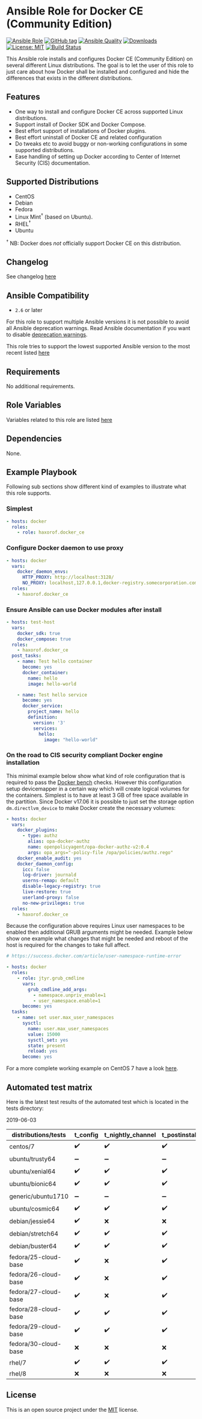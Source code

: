 # Ansible Role for Docker CE (Community Edition)

[![Ansible Role](https://img.shields.io/ansible/role/38776.svg?style=popout-square)](https://galaxy.ansible.com/haxorof/docker_ce/)
[![GitHub tag](https://img.shields.io/github/tag/haxorof/ansible-role-docker-ce.svg?style=popout-square)](https://github.com/haxorof/ansible-role-docker-ce)
[![Ansible Quality](https://img.shields.io/ansible/quality/38776.svg?style=popout-square)](https://galaxy.ansible.com/haxorof/docker_ce/)
[![Downloads](https://img.shields.io/ansible/role/d/38776.svg?style=popout-square)](https://galaxy.ansible.com/haxorof/docker_ce/)
[![License: MIT](https://img.shields.io/badge/License-MIT-yellow.svg?style=popout-square)](https://github.com/haxorof/ansible-role-docker-ce/blob/master/LICENSE)
[![Build Status](https://img.shields.io/travis/com/haxorof/ansible-role-docker-ce/master.svg?style=popout-square)](https://travis-ci.com/haxorof/ansible-role-docker-ce)

This Ansible role installs and configures Docker CE (Community Edition) on several different Linux distributions. The goal is to let the
user of this role to just care about how Docker shall be installed and configured and hide the differences that exists in the
different distributions.

## Features

- One way to install and configure Docker CE across supported Linux distributions.
- Support install of Docker SDK and Docker Compose.
- Best effort support of installations of Docker plugins.
- Best effort uninstall of Docker CE and related configuration
- Do tweaks etc to avoid buggy or non-working configurations in some supported distributions.
- Ease handling of setting up Docker according to Center of Internet Security (CIS) documentation.

## Supported Distributions

- CentOS
- Debian
- Fedora
- Linux Mint<sup>†</sup> (based on Ubuntu).
- RHEL<sup>†</sup>
- Ubuntu

<sup>†</sup> NB: Docker does _not_ officially support Docker CE on this distribution.

## Changelog

See changelog [here](https://github.com/haxorof/ansible-role-docker-ce/blob/master/CHANGELOG.md)

## Ansible Compatibility

- `2.6` or later

For this role to support multiple Ansible versions it is not possible to avoid all Ansible deprecation warnings. Read Ansible documentation if you want to disable [deprecation warnings](http://docs.ansible.com/ansible/latest/reference_appendices/config.html#deprecation-warnings).

This role tries to support the lowest supported Ansible version to the most recent listed [here](https://docs.ansible.com/ansible/latest/reference_appendices/release_and_maintenance.html)

## Requirements

No additional requirements.

## Role Variables

Variables related to this role are listed [here](https://github.com/haxorof/ansible-role-docker-ce/blob/master/defaults/main.yml)

## Dependencies

None.

## Example Playbook

Following sub sections show different kind of examples to illustrate what this role supports.

### Simplest

```yaml
- hosts: docker
  roles:
    - role: haxorof.docker_ce
```

### Configure Docker daemon to use proxy

```yaml
- hosts: docker
  vars:
    docker_daemon_envs:
      HTTP_PROXY: http://localhost:3128/
      NO_PROXY: localhost,127.0.0.1,docker-registry.somecorporation.com
  roles:
    - haxorof.docker_ce
```

### Ensure Ansible can use Docker modules after install

```yaml
- hosts: test-host
  vars:
    docker_sdk: true
    docker_compose: true
  roles:
    - haxorof.docker_ce
  post_tasks:
    - name: Test hello container
      become: yes
      docker_container:
        name: hello
        image: hello-world

    - name: Test hello service
      become: yes
      docker_service:
        project_name: hello
        definition:
          version: '3'
          services:
            hello:
              image: "hello-world"
```

### On the road to CIS security compliant Docker engine installation

This minimal example below show what kind of role configuration that is required to pass the [Docker bench](https://github.com/docker/docker-bench-security) checks.
However this configuration setup devicemapper in a certain way which will create logical volumes for the containers. Simplest is to have at least 3 GB of free space available in the partition. Since Docker v17.06 it is possible to just set the storage option `dm.directlvm_device` to make Docker create the necessary volumes:

```yaml
- hosts: docker
  vars:
    docker_plugins:
      - type: authz
        alias: opa-docker-authz
        name: openpolicyagent/opa-docker-authz-v2:0.4
        args: opa_args="-policy-file /opa/policies/authz.rego"
    docker_enable_audit: yes
    docker_daemon_config:
      icc: false
      log-driver: journald
      userns-remap: default
      disable-legacy-registry: true
      live-restore: true
      userland-proxy: false
      no-new-privileges: true
  roles:
    - haxorof.docker_ce
```

Because the configuration above requires Linux user namespaces to be enabled then additional GRUB arguments might be needed. Example below show one example what changes that might be needed and reboot of the host is required for the changes to take full affect.

```yaml
# https://success.docker.com/article/user-namespace-runtime-error

- hosts: docker
  roles:
    - role: jtyr.grub_cmdline
      vars:
        grub_cmdline_add_args:
          - namespace.unpriv_enable=1
          - user_namespace.enable=1
      become: yes
  tasks:
    - name: set user.max_user_namespaces
      sysctl:
        name: user.max_user_namespaces
        value: 15000
        sysctl_set: yes
        state: present
        reload: yes
      become: yes
```

For a more complete working example on CentOS 7 have a look [here](https://github.com/haxorof/ansible-role-docker-ce/blob/master/tests/experimental/cis).

## Automated test matrix

Here is the latest test results of the automated test which is located in the tests directory:

2019-06-03

| distributions/tests  | t_config           | t_nightly_channel  | t_postinstall      | t_old_docker       | t_devicemapper_config | t_auditd           | t_docker_compatibility |
|----------------------|--------------------|--------------------|--------------------|--------------------|-----------------------|--------------------|------------------------|
| centos/7             | :heavy_check_mark: | :heavy_check_mark: | :heavy_check_mark: | :heavy_check_mark: | :heavy_check_mark:    | :heavy_check_mark: | :heavy_minus_sign:     |
| ubuntu/trusty64      | :heavy_minus_sign: | :heavy_minus_sign: | :heavy_minus_sign: | :heavy_minus_sign: | :heavy_minus_sign:    | :heavy_check_mark: | :heavy_check_mark:     |
| ubuntu/xenial64      | :heavy_check_mark: | :heavy_check_mark: | :heavy_check_mark: | :heavy_minus_sign: | :x:                   | :heavy_check_mark: | :heavy_minus_sign:     |
| ubuntu/bionic64      | :heavy_check_mark: | :heavy_check_mark: | :heavy_check_mark: | :heavy_minus_sign: | :x:                   | :heavy_check_mark: | :heavy_minus_sign:     |
| generic/ubuntu1710   | :heavy_minus_sign: | :heavy_minus_sign: | :heavy_minus_sign: | :heavy_minus_sign: | :heavy_minus_sign:    | :x:                | :heavy_check_mark:     |
| ubuntu/cosmic64      | :heavy_check_mark: | :heavy_check_mark: | :heavy_check_mark: | :heavy_minus_sign: | :x:                   | :heavy_check_mark: | :heavy_minus_sign:     |
| debian/jessie64      | :heavy_check_mark: | :x:                | :x:                | :heavy_minus_sign: | :heavy_check_mark:    | :heavy_check_mark: | :heavy_minus_sign:     |
| debian/stretch64     | :heavy_check_mark: | :heavy_check_mark: | :heavy_check_mark: | :heavy_minus_sign: | :x:                   | :heavy_check_mark: | :heavy_minus_sign:     |
| debian/buster64      | :heavy_check_mark: | :heavy_check_mark: | :heavy_check_mark: | :heavy_minus_sign: | :x:                   | :heavy_check_mark: | :heavy_minus_sign:     |
| fedora/25-cloud-base | :heavy_check_mark: | :x:                | :heavy_check_mark: | :heavy_minus_sign: | :heavy_check_mark:    | :heavy_check_mark: | :heavy_minus_sign:     |
| fedora/26-cloud-base | :heavy_check_mark: | :x:                | :heavy_check_mark: | :heavy_minus_sign: | :heavy_check_mark:    | :heavy_check_mark: | :heavy_minus_sign:     |
| fedora/27-cloud-base | :heavy_check_mark: | :x:                | :heavy_check_mark: | :heavy_minus_sign: | :heavy_check_mark:    | :heavy_check_mark: | :heavy_minus_sign:     |
| fedora/28-cloud-base | :heavy_check_mark: | :heavy_check_mark: | :heavy_check_mark: | :heavy_minus_sign: | :heavy_check_mark:    | :heavy_check_mark: | :heavy_minus_sign:     |
| fedora/29-cloud-base | :heavy_check_mark: | :heavy_check_mark: | :heavy_check_mark: | :heavy_minus_sign: | :heavy_check_mark:    | :heavy_check_mark: | :heavy_minus_sign:     |
| fedora/30-cloud-base | :x:                | :x:                | :x:                | :heavy_minus_sign: | :x:                   | :x:                | :heavy_minus_sign:     |
| rhel/7               | :heavy_check_mark: | :heavy_check_mark: | :heavy_check_mark: | :heavy_minus_sign: | :heavy_check_mark:    | :heavy_check_mark: | :heavy_minus_sign:     |
| rhel/8               | :x:                | :x:                | :x:                | :heavy_minus_sign: | :heavy_minus_sign:    | :x:                | :heavy_minus_sign:     |

## License

This is an open source project under the [MIT](https://github.com/haxorof/ansible-role-docker-ce/blob/master/LICENSE) license.
